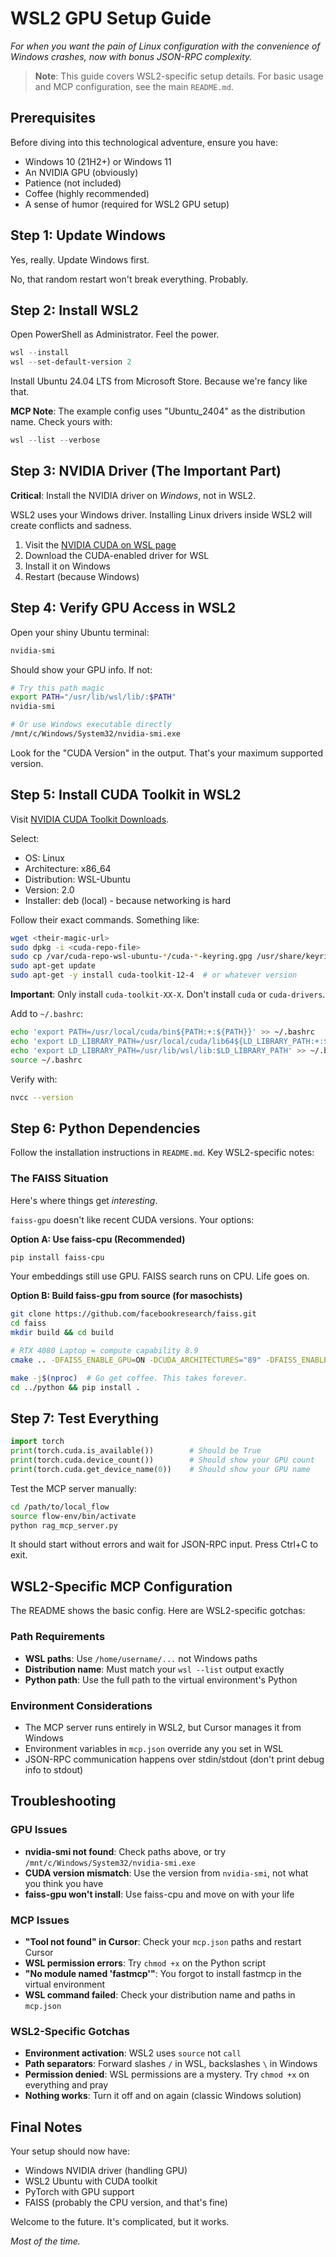 # WSL2 GPU Setup Guide

*For when you want the pain of Linux configuration with the convenience of Windows crashes, now with bonus JSON-RPC complexity.*

> **Note**: This guide covers WSL2-specific setup details. For basic usage and MCP configuration, see the main `README.md`.

## Prerequisites

Before diving into this technological adventure, ensure you have:
- Windows 10 (21H2+) or Windows 11 
- An NVIDIA GPU (obviously)
- Patience (not included)
- Coffee (highly recommended)
- A sense of humor (required for WSL2 GPU setup)

## Step 1: Update Windows

Yes, really. Update Windows first.

No, that random restart won't break everything. Probably.

## Step 2: Install WSL2

Open PowerShell as Administrator. Feel the power.

```powershell
wsl --install
wsl --set-default-version 2
```

Install Ubuntu 24.04 LTS from Microsoft Store. Because we're fancy like that.

**MCP Note**: The example config uses "Ubuntu_2404" as the distribution name. Check yours with:
```powershell
wsl --list --verbose
```

## Step 3: NVIDIA Driver (The Important Part)

**Critical**: Install the NVIDIA driver on *Windows*, not in WSL2. 

WSL2 uses your Windows driver. Installing Linux drivers inside WSL2 will create conflicts and sadness.

1. Visit the [NVIDIA CUDA on WSL page](https://docs.nvidia.com/cuda/wsl-user-guide/index.html)
2. Download the CUDA-enabled driver for WSL
3. Install it on Windows
4. Restart (because Windows)

## Step 4: Verify GPU Access in WSL2

Open your shiny Ubuntu terminal:

```bash
nvidia-smi
```

Should show your GPU info. If not:

```bash
# Try this path magic
export PATH="/usr/lib/wsl/lib/:$PATH"
nvidia-smi

# Or use Windows executable directly
/mnt/c/Windows/System32/nvidia-smi.exe
```

Look for the "CUDA Version" in the output. That's your maximum supported version.

## Step 5: Install CUDA Toolkit in WSL2

Visit [NVIDIA CUDA Toolkit Downloads](https://developer.nvidia.com/cuda-downloads).

Select:
- OS: Linux
- Architecture: x86_64  
- Distribution: WSL-Ubuntu
- Version: 2.0
- Installer: deb (local) - because networking is hard

Follow their exact commands. Something like:

```bash
wget <their-magic-url>
sudo dpkg -i <cuda-repo-file>
sudo cp /var/cuda-repo-wsl-ubuntu-*/cuda-*-keyring.gpg /usr/share/keyrings/
sudo apt-get update
sudo apt-get -y install cuda-toolkit-12-4  # or whatever version
```

**Important**: Only install `cuda-toolkit-XX-X`. Don't install `cuda` or `cuda-drivers`.

Add to `~/.bashrc`:

```bash
echo 'export PATH=/usr/local/cuda/bin${PATH:+:${PATH}}' >> ~/.bashrc
echo 'export LD_LIBRARY_PATH=/usr/local/cuda/lib64${LD_LIBRARY_PATH:+:${LD_LIBRARY_PATH}}' >> ~/.bashrc
echo 'export LD_LIBRARY_PATH=/usr/lib/wsl/lib:$LD_LIBRARY_PATH' >> ~/.bashrc
source ~/.bashrc
```

Verify with:
```bash
nvcc --version
```

## Step 6: Python Dependencies

Follow the installation instructions in `README.md`. Key WSL2-specific notes:

### The FAISS Situation

Here's where things get *interesting*.

`faiss-gpu` doesn't like recent CUDA versions. Your options:

**Option A: Use faiss-cpu (Recommended)**
```bash
pip install faiss-cpu
```

Your embeddings still use GPU. FAISS search runs on CPU. Life goes on.

**Option B: Build faiss-gpu from source (for masochists)**
```bash
git clone https://github.com/facebookresearch/faiss.git
cd faiss
mkdir build && cd build

# RTX 4080 Laptop = compute capability 8.9
cmake .. -DFAISS_ENABLE_GPU=ON -DCUDA_ARCHITECTURES="89" -DFAISS_ENABLE_PYTHON=ON -DBUILD_SHARED_LIBS=ON -DCMAKE_BUILD_TYPE=Release

make -j$(nproc)  # Go get coffee. This takes forever.
cd ../python && pip install .
```

## Step 7: Test Everything

```python
import torch
print(torch.cuda.is_available())        # Should be True
print(torch.cuda.device_count())        # Should show your GPU count  
print(torch.cuda.get_device_name(0))    # Should show your GPU name
```

Test the MCP server manually:
```bash
cd /path/to/local_flow
source flow-env/bin/activate
python rag_mcp_server.py
```

It should start without errors and wait for JSON-RPC input. Press Ctrl+C to exit.

## WSL2-Specific MCP Configuration

The README shows the basic config. Here are WSL2-specific gotchas:

### Path Requirements
- **WSL paths**: Use `/home/username/...` not Windows paths
- **Distribution name**: Must match your `wsl --list` output exactly
- **Python path**: Use the full path to the virtual environment's Python

### Environment Considerations
- The MCP server runs entirely in WSL2, but Cursor manages it from Windows
- Environment variables in `mcp.json` override any you set in WSL
- JSON-RPC communication happens over stdin/stdout (don't print debug info to stdout)

## Troubleshooting

### GPU Issues
- **nvidia-smi not found**: Check paths above, or try `/mnt/c/Windows/System32/nvidia-smi.exe`
- **CUDA version mismatch**: Use the version from `nvidia-smi`, not what you think you have
- **faiss-gpu won't install**: Use faiss-cpu and move on with your life

### MCP Issues
- **"Tool not found" in Cursor**: Check your `mcp.json` paths and restart Cursor
- **WSL permission errors**: Try `chmod +x` on the Python script
- **"No module named 'fastmcp'"**: You forgot to install fastmcp in the virtual environment
- **WSL command failed**: Check your distribution name and paths in `mcp.json`

### WSL2-Specific Gotchas
- **Environment activation**: WSL2 uses `source` not `call`
- **Path separators**: Forward slashes `/` in WSL, backslashes `\` in Windows
- **Permission denied**: WSL permissions are a mystery. Try `chmod +x` on everything and pray
- **Nothing works**: Turn it off and on again (classic Windows solution)

## Final Notes

Your setup should now have:
- Windows NVIDIA driver (handling GPU)
- WSL2 Ubuntu with CUDA toolkit  
- PyTorch with GPU support
- FAISS (probably the CPU version, and that's fine)

Welcome to the future. It's complicated, but it works.

*Most of the time.* 